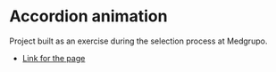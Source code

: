 # Accordion animation

Project built as an exercise during the selection process at Medgrupo.

- [Link for the page](https://practice-medgrupo.netlify.app/exercicio-4/)
